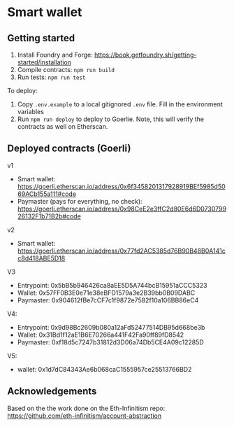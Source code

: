 # Smart wallet


## Getting started
1. Install Foundry and Forge: https://book.getfoundry.sh/getting-started/installation 
2. Compile contracts: `npm run build`
3. Run tests: `npm run test`

To deploy:
1. Copy `.env.example` to a local gitignored `.env` file. Fill in the environment variables
2. Run `npm run deploy` to deploy to Goerlie. Note, this will verify the contracts as well on Etherscan.

## Deployed contracts (Goerli)
v1
- Smart wallet: https://goerli.etherscan.io/address/0x6f3458201317928919BEf5985d5069ACb155a111#code 
- Paymaster (pays for everything, no check): https://goerli.etherscan.io/address/0x98CeE2e3ffC2d80E6d6D073079926132F1b71B2b#code 

v2
- Smart wallet: https://goerli.etherscan.io/address/0x77fd2AC5385d76B90B48B0A141cc8d418ABE5D18 

V3
- Entrypoint: 0x5bB5b946426ca8aEE5D5A744bcB15951aCCC5323
- Wallet: 0x57FF0B3E0e71e38eBFD1579a3e2B39bb0B09DABC
- Paymaster: 0x904612fBe7cCF7c1f9872e7582f10a106BB86eC4

V4:
- Entrypoint: 0x9d98Bc2609b080a12aFd52477514DB95d668be3b
- Wallet: 0x31Bd1f12aE1B6E70266a441F42Fa90ff89fD8542
- Paymaster: 0xf18d5c7247b31812d3D06a74Db5CE4A09c12285D

V5:
- wallet: 0x1d7dC84343Ae6b068caC1555957ce25513766BD2

## Acknowledgements
Based on the the work done on the Eth-Infinitism repo: https://github.com/eth-infinitism/account-abstraction 
